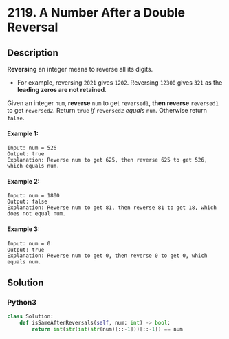 # 2119. A Number After a Double Reversal

## Description
**Reversing** an integer means to reverse all its digits.

* For example, reversing `2021` gives `1202`. Reversing `12300` gives `321` as the **leading zeros are not retained**.

Given an integer `num`, **reverse** `num` to get `reversed1`, **then reverse** `reversed1` to get `reversed2`. Return `true` *if* `reversed2` *equals* `num`. Otherwise return `false`.

#### Example 1:
```
Input: num = 526
Output: true
Explanation: Reverse num to get 625, then reverse 625 to get 526, which equals num.
```

#### Example 2:
```
Input: num = 1800
Output: false
Explanation: Reverse num to get 81, then reverse 81 to get 18, which does not equal num.
```

#### Example 3:
```
Input: num = 0
Output: true
Explanation: Reverse num to get 0, then reverse 0 to get 0, which equals num.
```


## Solution

### Python3
```python
class Solution:
    def isSameAfterReversals(self, num: int) -> bool:
        return int(str(int(str(num)[::-1]))[::-1]) == num
```